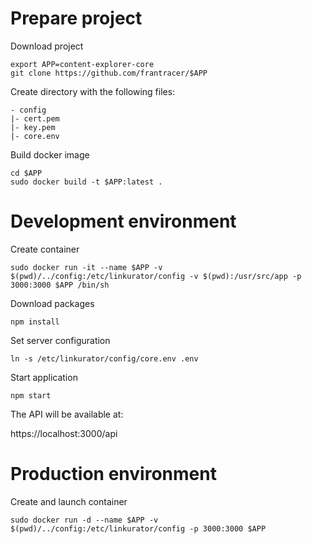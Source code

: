 # Prepare project

Download project

```
export APP=content-explorer-core
git clone https://github.com/frantracer/$APP
```

Create directory with the following files:

```
- config
|- cert.pem
|- key.pem
|- core.env
```

Build docker image

```
cd $APP
sudo docker build -t $APP:latest .
```


# Development environment

Create container

`sudo docker run -it --name $APP -v $(pwd)/../config:/etc/linkurator/config -v $(pwd):/usr/src/app -p 3000:3000 $APP /bin/sh`

Download packages

`npm install`

Set server configuration

`ln -s /etc/linkurator/config/core.env .env`

Start application

`npm start`

The API will be available at:

https://localhost:3000/api


# Production environment

Create and launch container

`sudo docker run -d --name $APP -v $(pwd)/../config:/etc/linkurator/config -p 3000:3000 $APP`
